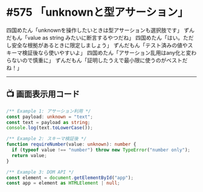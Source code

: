 # #575 「unknownと型アサーション」

四国めたん「unknownを操作したいときは型アサーションも選択肢です」
ずんだもん「value as string みたいに断言するやつだね」
四国めたん「はい。ただし安全な根拠があるときに限定しましょう」
ずんだもん「テスト済みの値やスキーマ検証後なら使いやすいよ」
四国めたん「アサーション乱用はany化と変わらないので慎重に」
ずんだもん「証明したうえで最小限に使うのがベストだね！」

---

## 📺 画面表示用コード

```typescript
/** Example 1: アサーション利用 */
const payload: unknown = "text";
const text = payload as string;
console.log(text.toLowerCase());

/** Example 2: スキーマ検証後 */
function requireNumber(value: unknown): number {
  if (typeof value !== "number") throw new TypeError("number only");
  return value;
}

/** Example 3: DOM API */
const element = document.getElementById("app");
const app = element as HTMLElement | null;
```
